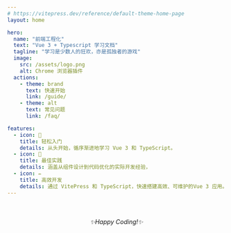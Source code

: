 ```yaml
---
# https://vitepress.dev/reference/default-theme-home-page
layout: home

hero:
  name: "前端工程化"
  text: "Vue 3 + Typescript 学习文档"
  tagline: "学习是少数人的狂欢，亦是孤独者的游戏"
  image:
    src: /assets/logo.png
    alt: Chrome 浏览器插件
  actions:
    - theme: brand
      text: 快速开始
      link: /guide/
    - theme: alt
      text: 常见问题
      link: /faq/

features:
  - icon: 🎯
    title: 轻松入门
    details: 从头开始，循序渐进地学习 Vue 3 和 TypeScript。
  - icon: 📐
    title: 最佳实践
    details: 涵盖从组件设计到代码优化的实际开发经验，
  - icon: ✏️
    title: 高效开发
    details: 通过 VitePress 和 TypeScript，快速搭建高效、可维护的Vue 3 应用。
---
```


<div style="text-align: center; margin-top: 50px;">
    <em> ✨Happy Coding!✨ </em>
</div>
